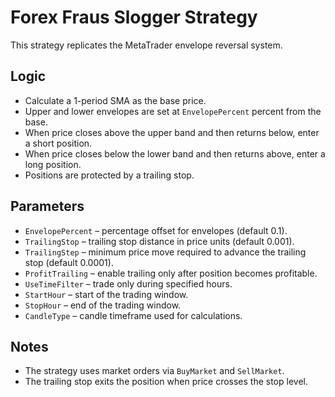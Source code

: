 # Forex Fraus Slogger Strategy

This strategy replicates the MetaTrader envelope reversal system.

## Logic

- Calculate a 1-period SMA as the base price.
- Upper and lower envelopes are set at `EnvelopePercent` percent from the base.
- When price closes above the upper band and then returns below, enter a short position.
- When price closes below the lower band and then returns above, enter a long position.
- Positions are protected by a trailing stop.

## Parameters

- `EnvelopePercent` – percentage offset for envelopes (default 0.1).
- `TrailingStop` – trailing stop distance in price units (default 0.001).
- `TrailingStep` – minimum price move required to advance the trailing stop (default 0.0001).
- `ProfitTrailing` – enable trailing only after position becomes profitable.
- `UseTimeFilter` – trade only during specified hours.
- `StartHour` – start of the trading window.
- `StopHour` – end of the trading window.
- `CandleType` – candle timeframe used for calculations.

## Notes

- The strategy uses market orders via `BuyMarket` and `SellMarket`.
- The trailing stop exits the position when price crosses the stop level.
